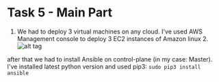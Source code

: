 # Task 5 - Main Part

1. We had to deploy 3 virtual machines on any cloud. I've used AWS Management console to deploy 3 EC2 instances of Amazon linux 2.
![alt tag](https://for-git.s3.amazonaws.com/Task5/instances.png)

after that we had to install Ansible on control-plane (in my case: Master). I've installed latest python version and used pip3: `sudo pip3 install ansible`

